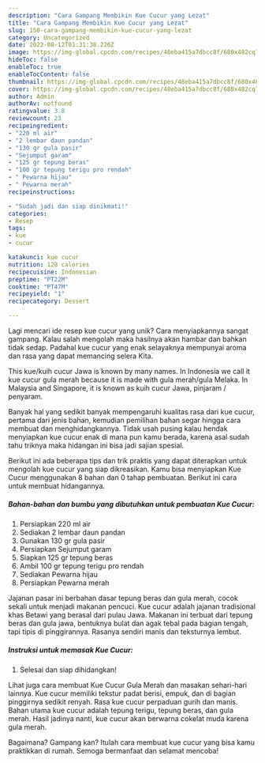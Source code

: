 ```yaml
---
description: "Cara Gampang Membikin Kue Cucur yang Lezat"
title: "Cara Gampang Membikin Kue Cucur yang Lezat"
slug: 150-cara-gampang-membikin-kue-cucur-yang-lezat
category: Uncategorized
date: 2022-08-12T01:31:38.226Z
image: https://img-global.cpcdn.com/recipes/48eba415a7dbcc8f/680x482cq70/kue-cucur-foto-resep-utama.jpg
hideToc: false
enableToc: true
enableTocContent: false
thumbnail: https://img-global.cpcdn.com/recipes/48eba415a7dbcc8f/680x482cq70/kue-cucur-foto-resep-utama.jpg
cover: https://img-global.cpcdn.com/recipes/48eba415a7dbcc8f/680x482cq70/kue-cucur-foto-resep-utama.jpg
author: Admin
authorAv: notfound
ratingvalue: 3.8
reviewcount: 23
recipeingredient:
- "220 ml air"
- "2 lembar daun pandan"
- "130 gr gula pasir"
- "Sejumput garam"
- "125 gr tepung beras"
- "100 gr tepung terigu pro rendah"
- " Pewarna hijau"
- " Pewarna merah"
recipeinstructions:

- "Sudah jadi dan siap dinikmati!"
categories:
- Resep
tags:
- kue
- cucur

katakunci: kue cucur 
nutrition: 128 calories
recipecuisine: Indonesian
preptime: "PT22M"
cooktime: "PT47M"
recipeyield: "1"
recipecategory: Dessert

---
```





Lagi mencari ide resep kue cucur yang unik? Cara menyiapkannya sangat gampang. Kalau salah mengolah maka hasilnya akan hambar dan bahkan tidak sedap. Padahal kue cucur yang enak selayaknya mempunyai aroma dan rasa yang dapat memancing selera Kita.





This kue/kuih cucur Jawa is known by many names. In Indonesia we call it kue cucur gula merah because it is made with gula merah/gula Melaka. In Malaysia and Singapore, it is known as kuih cucur Jawa, pinjaram / penyaram.

Banyak hal yang sedikit banyak mempengaruhi kualitas rasa dari kue cucur, pertama dari jenis bahan, kemudian pemilihan bahan segar hingga cara membuat dan menghidangkannya. Tidak usah pusing kalau hendak menyiapkan kue cucur enak di mana pun kamu berada, karena asal sudah tahu triknya maka hidangan ini bisa jadi sajian spesial.






Berikut ini ada beberapa tips dan trik praktis yang dapat diterapkan untuk mengolah kue cucur yang siap dikreasikan. Kamu bisa menyiapkan Kue Cucur menggunakan 8 bahan dan 0 tahap pembuatan. Berikut ini cara untuk membuat hidangannya.

<!--inarticleads1-->

##### Bahan-bahan dan bumbu yang dibutuhkan untuk pembuatan Kue Cucur:

1. Persiapkan 220 ml air
1. Sediakan 2 lembar daun pandan
1. Gunakan 130 gr gula pasir
1. Persiapkan Sejumput garam
1. Siapkan 125 gr tepung beras
1. Ambil 100 gr tepung terigu pro rendah
1. Sediakan  Pewarna hijau
1. Persiapkan  Pewarna merah


Jajanan pasar ini berbahan dasar tepung beras dan gula merah, cocok sekali untuk menjadi makanan pencuci. Kue cucur adalah jajanan tradisional khas Betawi yang berasal dari pulau Jawa. Makanan ini terbuat dari tepung beras dan gula jawa, bentuknya bulat dan agak tebal pada bagian tengah, tapi tipis di pinggirannya. Rasanya sendiri manis dan teksturnya lembut. 

<!--inarticleads2-->

##### Instruksi untuk memasak Kue Cucur:


1. Selesai dan siap dihidangkan!

Lihat juga cara membuat Kue Cucur Gula Merah dan masakan sehari-hari lainnya. Kue cucur memiliki tekstur padat berisi, empuk, dan di bagian pinggirnya sedikit renyah. Rasa kue cucur perpaduan gurih dan manis. Bahan utama kue cucur adalah tepung terigu, tepung beras, dan gula merah. Hasil jadinya nanti, kue cucur akan berwarna cokelat muda karena gula merah. 

Bagaimana? Gampang kan? Itulah cara membuat kue cucur yang bisa kamu praktikkan di rumah. Semoga bermanfaat dan selamat mencoba!

